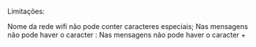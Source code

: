 Limitações:

Nome da rede wifi não pode conter caracteres especiais;
Nas mensagens não pode haver o caracter :
Nas mensagens não pode haver o caracter +

